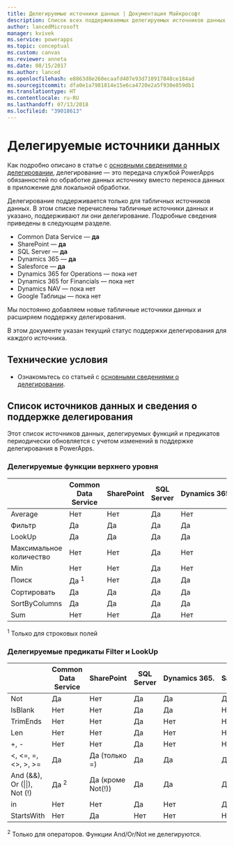 ```yaml
---
title: Делегируемые источники данных | Документация Майкрософт
description: Список всех поддерживаемых делегируемых источников данных
author: lancedMicrosoft
manager: kvivek
ms.service: powerapps
ms.topic: conceptual
ms.custom: canvas
ms.reviewer: anneta
ms.date: 08/15/2017
ms.author: lanced
ms.openlocfilehash: e8863d8e260ecaafd407e93d710917848ce184ad
ms.sourcegitcommit: dfa0e1a7981814e15e6ca4720e2a5f930e859db1
ms.translationtype: HT
ms.contentlocale: ru-RU
ms.lasthandoff: 07/13/2018
ms.locfileid: "39018613"
---
```

# <a name="delegable-data-sources"></a>Делегируемые источники данных
Как подробно описано в статье с [основными сведениями о делегировании](delegation-overview.md), делегирование — это передача службой PowerApps обязанностей по обработке данных источнику вместо переноса данных в приложение для локальной обработки.

Делегирование поддерживается только для табличных источников данных. В этом списке перечислены табличные источники данных и указано, поддерживают ли они делегирование. Подробные сведения приведены в следующем разделе.

* Common Data Service — **да**
* SharePoint — **да**
* SQL Server — **да**
* Dynamics 365 — **да**
* Salesforce — **да**
* Dynamics 365 for Operations — пока нет
* Dynamics 365 for Financials — пока нет
* Dynamics NAV — пока нет
* Google Таблицы — пока нет

Мы постоянно добавляем новые табличные источники данных и расширяем поддержку делегирования.

В этом документе указан текущий статус поддержки делегирования для каждого источника.

## <a name="prerequisites"></a>Технические условия

* Ознакомьтесь со статьей с [основными сведениями о делегировании](delegation-overview.md).

## <a name="list-of-data-sources-and-supported-delegation"></a>Список источников данных и сведения о поддержке делегирования
Этот список источников данных, делегируемых функций и предикатов периодически обновляется с учетом изменений в поддержке делегирования в PowerApps.

### <a name="top-level-delegable-functions"></a>Делегируемые функции верхнего уровня

| &nbsp; | Common Data Service | SharePoint | SQL Server | Dynamics 365. | Salesforce |
| --- | --- | --- | --- | --- | --- |
| Average |Нет |Нет |Да |Нет |Нет |
| Фильтр |Да |Да |Да |Да |Да |
| LookUp |Да |Да |Да |Да |Да |
| Максимальное количество |Нет |Нет |Да |Нет |Нет |
| Min |Нет |Нет |Да |Нет |Нет |
| Поиск |Да <sup>1</sup> |Нет |Да |Да |Да |
| Сортировать |Да |Да |Да |Да |Да |
| SortByColumns |Да |Да |Да |Да |Да |
| Sum |Нет |Нет |Да |Нет |Нет |

<sup>1</sup> Только для строковых полей

### <a name="filter-and-lookup-delegable-predicates"></a>Делегируемые предикаты Filter и LookUp

| &nbsp; | Common Data Service | SharePoint | SQL Server | Dynamics 365. | Salesforce |
| --- | --- | --- | --- | --- | --- |
| Not |Да |Нет |Да |Да |Да |
| IsBlank |Нет |Нет |Да |Да |Нет |
| TrimEnds |Нет |Нет |Да |Нет |Нет |
| Len |Нет |Нет |Да |Нет |Нет |
| +, - |Нет |Нет |Да |Нет |Нет |
| <, <=, =, <>, >, >= |Да |Да (только =) |Да |Да |Да |
| And (&&), Or (&#124;&#124;), Not (!) |Да <sup>2</sup> |Да (кроме Not(!)) |Да |Да |Да |
| in |Нет |Нет |Да |Нет |Да |
| StartsWith |Нет |Да |Нет |Нет |Нет |

<sup>2</sup> Только для операторов. Функции And/Or/Not не делегируются.
